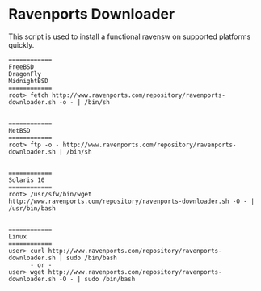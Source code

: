 # Ravenports Downloader

This script is used to install a functional ravensw on supported
platforms quickly.

```
============
FreeBSD
DragonFly
MidnightBSD
============
root> fetch http://www.ravenports.com/repository/ravenports-downloader.sh -o - | /bin/sh


============
NetBSD
============
root> ftp -o - http://www.ravenports.com/repository/ravenports-downloader.sh | /bin/sh


============
Solaris 10
============
root> /usr/sfw/bin/wget http://www.ravenports.com/repository/ravenports-downloader.sh -O - | /usr/bin/bash


============
Linux
============
user> curl http://www.ravenports.com/repository/ravenports-downloader.sh | sudo /bin/bash
      - or -
user> wget http://www.ravenports.com/repository/ravenports-downloader.sh -O - | sudo /bin/bash

```
